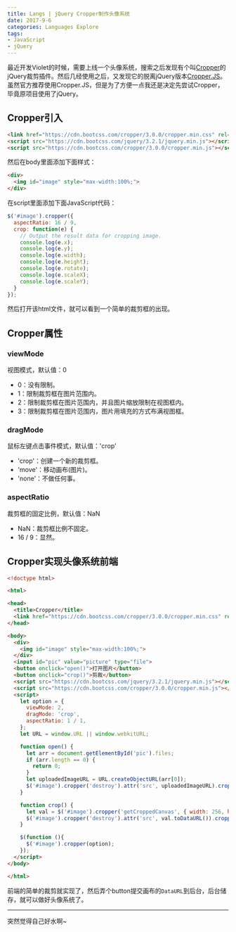 ```yaml
---
title: Langs | jQuery Cropper制作头像系统
date: 2017-9-6
categories: Languages Explore
tags:
- JavaScript
- jQuery
---
```


最近开发Violet的时候，需要上线一个头像系统，搜索之后发现有个叫[Cropper](https://github.com/fengyuanchen/cropper)的jQuery裁剪插件。然后几经使用之后，又发现它的脱离jQuery版本[Cropper.JS](https://github.com/fengyuanchen/cropperjs)。虽然官方推荐使用Cropper.JS，但是为了方便一点我还是决定先尝试Cropper，毕竟原项目使用了jQuery。

<!-- more -->

## Cropper引入

```html
<link href="https://cdn.bootcss.com/cropper/3.0.0/cropper.min.css" rel="stylesheet">
<script src="https://cdn.bootcss.com/jquery/3.2.1/jquery.min.js"></script>
<script src="https://cdn.bootcss.com/cropper/3.0.0/cropper.min.js"></script>
```

然后在body里面添加下面样式：

```html
<div>
  <img id="image" style="max-width:100%;">
</div>
```

在script里面添加下面JavaScript代码：

```javascript
$('#image').cropper({
  aspectRatio: 16 / 9,
  crop: function(e) {
    // Output the result data for cropping image.
    console.log(e.x);
    console.log(e.y);
    console.log(e.width);
    console.log(e.height);
    console.log(e.rotate);
    console.log(e.scaleX);
    console.log(e.scaleY);
  }
});
```

然后打开该html文件，就可以看到一个简单的裁剪框的出现。

## Cropper属性

### viewMode

视图模式，默认值：0

* 0：没有限制。
* 1：限制裁剪框在图片范围内。
* 2：限制裁剪框在图片范围内，并且图片缩放限制在视图框内。
* 3：限制裁剪框在图片范围内，图片用填充的方式布满视图框。

### dragMode

鼠标左键点击事件模式，默认值：'crop'

* 'crop'：创建一个新的裁剪框。
* 'move'：移动画布(图片)。
* 'none'：不做任何事。

### aspectRatio

裁剪框的固定比例，默认值：NaN

* NaN：裁剪框比例不固定。
* 16 / 9：显然。


## Cropper实现头像系统前端

```html
<!doctype html>

<html>

<head>
  <title>Cropper</title>
  <link href="https://cdn.bootcss.com/cropper/3.0.0/cropper.min.css" rel="stylesheet">
</head>

<body>
  <div>
    <img id="image" style="max-width:100%;">
  </div>
  <input id="pic" value="picture" type="file">
  <button onclick="open()">打开图片</button>
  <button onclick="crop()">剪裁</button>
  <script src="https://cdn.bootcss.com/jquery/3.2.1/jquery.min.js"></script>
  <script src="https://cdn.bootcss.com/cropper/3.0.0/cropper.min.js"></script>
  <script>
    let option = {
      viewMode: 2,
      dragMode: 'crop',
      aspectRatio: 1 / 1,
    };
    let URL = window.URL || window.webkitURL;

    function open() {
      let arr = document.getElementById('pic').files;
      if (arr.length == 0) {
        return 0;
      }
      let uploadedImageURL = URL.createObjectURL(arr[0]);
      $('#image').cropper('destroy').attr('src', uploadedImageURL).cropper(option);
    }

    function crop() {
      let val = $('#image').cropper('getCroppedCanvas', { width: 256, height: 256 });
      $('#image').cropper('destroy').attr('src', val.toDataURL()).cropper(option);
    }

    $(function (){
      $('#image').cropper(option);
    });
  </script>
</body>

</html>
```

前端的简单的裁剪就实现了，然后弄个button提交画布的`DataURL`到后台，后台储存，就可以做好头像系统了。

---

突然觉得自己好水啊~

